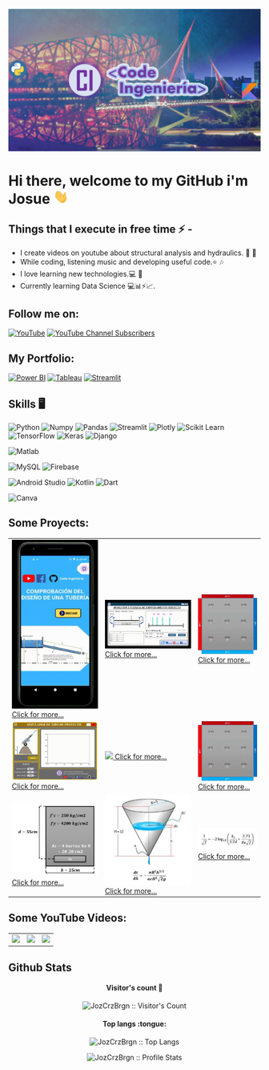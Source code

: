 <!-- PONER UN BANNER CON GIFT-->
<a href="https://www.youtube.com/channel/UCBt557uIeCdXjQ7R_A4NGkw"><img src="/src/BANNER_YT.png"></a>

# Hi there, welcome to my GitHub i'm Josue <img src="/src/wave.gif" width="30px">

## Things that I execute in free time ⚡ -  
  - I create videos on youtube about structural analysis and hydraulics. 🎢 🌉
  - While coding, listening music and developing useful code.⭐️ 🎶
  - I love learning new technologies.💻 📱 
  - Currently learning Data Science 💻📊⚡📈.

## Follow me on:
<!-- Your badges -->
<!-- [![Medium](https://img.shields.io/badge/-@joykishan120-black?style=flat&logo=Medium&logoColor=white)](https://medium.com/@joykishan120) -->
<!-- [![Gmail](https://img.shields.io/badge/-ing.cruzbarragan-c14438?style=flat&logo=Gmail&logoColor=white)](mailto:ing.cruzbarragan@gmail.com) -->
<!-- [![Telegram](https://img.shields.io/badge/-@jozcrzbrgn-blue?style=flat&logo=Telegram&logoColor=white)](https://t.me/jozcrzbrgn) -->
<!-- [![Instagram](https://img.shields.io/badge/-joykishan_sharma-c13584?style=flat&labelColor=c13584&logo=instagram&logoColor=white)](https://www.instagram.com/joykishan_sharma) -->
[![YouTube](https://img.shields.io/badge/YouTube-FF0000?style=for-the-badge&logo=youtube&logoColor=white)](https://youtube.com/channel/UCBt557uIeCdXjQ7R_A4NGkw)
[![YouTube Channel Subscribers](https://img.shields.io/youtube/channel/subscribers/UCBt557uIeCdXjQ7R_A4NGkw?style=social)](https://youtube.com/channel/UCBt557uIeCdXjQ7R_A4NGkw?sub_confirmation=1)

## My Portfolio:
[![Power BI](https://img.shields.io/badge/PowerBI-F2C811?style=for-the-badge&logo=Power%20BI&logoColor=white)](https://www.novypro.com/profile_projects/josueemmanuelcruzbarragan)
[![Tableau](https://img.shields.io/badge/Tableau-E97627?style=for-the-badge&logo=Tableau&logoColor=white)]()
[![Streamlit](https://img.shields.io/badge/Streamlit-FF4B4B?style=for-the-badge&logo=Streamlit&logoColor=white)](https://huggingface.co/JozCrzBrgn)

## Skills 🖥️
<!-- Logos utiles
https://github.com/alexandresanlim/Badges4-README.md-Profile -->
![Python](https://img.shields.io/badge/Python-FFD43B?style=for-the-badge&logo=python&logoColor=blue)
![Numpy](https://img.shields.io/badge/Numpy-777BB4?style=for-the-badge&logo=numpy&logoColor=white)
![Pandas](https://img.shields.io/badge/Pandas-2C2D72?style=for-the-badge&logo=pandas&logoColor=white)
![Streamlit](https://img.shields.io/badge/Streamlit-FF4B4B?style=for-the-badge&logo=Streamlit&logoColor=white)
![Plotly](https://img.shields.io/badge/Plotly-239120?style=for-the-badge&logo=plotly&logoColor=white)
![Scikit Learn](https://img.shields.io/badge/scikit_learn-F7931E?style=for-the-badge&logo=scikit-learn&logoColor=white)
![TensorFlow](https://img.shields.io/badge/TensorFlow-FF6F00?style=for-the-badge&logo=tensorflow&logoColor=white)
![Keras](https://img.shields.io/badge/Keras-FF0000?style=for-the-badge&logo=keras&logoColor=white)
![Django](https://img.shields.io/badge/Django-092E20?style=for-the-badge&logo=django&logoColor=green)

![Matlab](https://img.shields.io/badge/Matlab-FD3A5C?style=for-the-badge&logo=Mathworks&logoColor=white)

![MySQL](https://img.shields.io/badge/MySQL-005C84?style=for-the-badge&logo=mysql&logoColor=white)
![Firebase](https://img.shields.io/badge/firebase-ffca28?style=for-the-badge&logo=firebase&logoColor=black)

![Android Studio](https://img.shields.io/badge/Android_Studio-3DDC84?style=for-the-badge&logo=android-studio&logoColor=white)
![Kotlin](https://img.shields.io/badge/Kotlin-0095D5?&style=for-the-badge&logo=kotlin&logoColor=white)
![Dart](https://img.shields.io/badge/Dart-0175C2?style=for-the-badge&logo=dart&logoColor=white)

![Canva](https://img.shields.io/badge/Canva-%2300C4CC.svg?&style=for-the-badge&logo=Canva&logoColor=white)


## Some Proyects:
<!-- Tabla -->
<table style="width:100%">
	<!--------------->
	<!-- Seccion 1 -->
	<!--------------->
	<tr>
	  <td>
		  <a href="https://github.com/JozCrzBrgn/Proyects/blob/main/App_ComprobacionDisenioTuberias.md">
			  <img src="/src/AppDisenioTuberias.gif">
			  <a href="https://github.com/JozCrzBrgn/Proyects/blob/main/App_ComprobacionDisenioTuberias.md">Click for more...</a>
		  </a>
	  </td>
	  <td>
		  <a href="https://github.com/JozCrzBrgn/Proyects/blob/main/MomentosEmpotramientoPerfecto.md">
			  <img src="/src/MEP.gif">
			  <a href="https://github.com/JozCrzBrgn/Proyects/blob/main/MomentosEmpotramientoPerfecto.md">Click for more...</a>
		  </a>
	  </td>
	  <td> <!-- Columna Tres -->
		  <a href="https://github.com/JozCrzBrgn/EcuacionesDiferencialesParciales/blob/master/EDP%20Elipticas/EDP%20El%C3%ADptica.ipynb">
			  <img src="/src/temperatura.gif">
			  <a href="https://github.com/JozCrzBrgn/EcuacionesDiferencialesParciales/blob/master/EDP%20Elipticas/EDP%20El%C3%ADptica.ipynb">Click for more...</a>
		  </a>
	  </td>
	</tr>
	<!--------------->
	<!-- Seccion 2 -->
	<!--------------->
	<tr>
	  <td>
		  <a href="https://github.com/JozCrzBrgn/SimulacionDeUnProyectil">
			  <img src="/src/proyectil.gif">
			  <a href="https://github.com/JozCrzBrgn/SimulacionDeUnProyectil">Click for more...</a>
		  </a>
	  </td>
	  <td>
		  <a href="https://youtu.be/RFdJw0wjPAc">
			  <img src="http://i3.ytimg.com/vi/OnwEA505COE/maxresdefault.jpg">
			  <a href="https://youtu.be/RFdJw0wjPAc">Click for more...</a>
		  </a>
	  </td>
	  <td> <!-- Columna Tres -->
		  <a href="https://github.com/JozCrzBrgn/EcuacionesDiferencialesParciales/blob/master/EDP%20Elipticas/EDP%20El%C3%ADptica.ipynb">
			  <img src="/src/temperatura.gif">
			  <a href="https://github.com/JozCrzBrgn/EcuacionesDiferencialesParciales/blob/master/EDP%20Elipticas/EDP%20El%C3%ADptica.ipynb">Click for more...</a>
		  </a>
	  </td>	
	</tr>
	<!--------------->
	<!-- Seccion 3 a corregir -->
	<!--------------->
	<tr>
	  <td>
		  <a href="https://github.com/JozCrzBrgn/DeterminacionDeLaResistenciaFlexionDeUnaSeccionRectangular/blob/master/Momento%20a%20Flexi%C3%B3n%20de%20Viga%20Simple.ipynb">
			  <img src="/src/viga.png">
			  <a href="https://github.com/JozCrzBrgn/DeterminacionDeLaResistenciaFlexionDeUnaSeccionRectangular/blob/master/Momento%20a%20Flexi%C3%B3n%20de%20Viga%20Simple.ipynb">Click for more...</a>
		  </a>
	  </td>
	  <td>
		  <a href="https://github.com/JozCrzBrgn/DiferenciacionIntegracionNumerica/blob/master/Diferenciacion/M%C3%A9todo%20de%20Euler/M%C3%A9todo%20de%20Euler.ipynb">
			  <img src="/src/tanque.png">
			  <a href="https://github.com/JozCrzBrgn/DiferenciacionIntegracionNumerica/blob/master/Diferenciacion/M%C3%A9todo%20de%20Euler/M%C3%A9todo%20de%20Euler.ipynb">Click for more...</a>
		  </a>
	  </td>
	  <td> <!-- Columna Tres -->
		  <a href="https://github.com/JozCrzBrgn/ColebrookWhite/blob/master/Colebrook-White.ipynb">
			  <img src="/src/fricc.png">
			  <a href="https://github.com/JozCrzBrgn/ColebrookWhite/blob/master/Colebrook-White.ipynb">Click for more...</a>
		  </a>
	  </td>
	</tr>
</table>

## Some YouTube Videos:
<!-- Tabla -->
<table style="width:100%">
  <!-- Renglon Uno -->
  <tr>
    <!-- Columna Uno -->
    <td>
      <a href="https://www.youtube.com/watch?v=ZJCBINksbjg">
          <img src="http://i3.ytimg.com/vi/ZJCBINksbjg/maxresdefault.jpg">
      </a>
    </td>
    <!-- Columna Dos -->
    <td>
	    <a href="https://youtu.be/RFdJw0wjPAc">
  	    <img src="http://i3.ytimg.com/vi/OnwEA505COE/maxresdefault.jpg">
      </a>
    </td>
    <!-- Columna Tres -->
    <td>
      <a href="https://youtu.be/OtsXkg73J9c">
  		  <img src="http://i3.ytimg.com/vi/OtsXkg73J9c/maxresdefault.jpg">
      </a>
    </td>
  </tr>
</table>

## Github Stats

<h4 align="center">Visitor's count 🙋</h4>

<p align="center"><img src="https://profile-counter.glitch.me/{JozCrzBrgn}/count.svg" alt="JozCrzBrgn :: Visitor's Count" /></p>

<h4 align="center">Top langs :tongue:</h4>

<p align="center"><img src="https://github-readme-stats.vercel.app/api/top-langs/?username=JozCrzBrgn&langs_count=10&theme=tokyonight&layout=compact" alt="JozCrzBrgn :: Top Langs" /></p>

<p align="center"><img src="https://github-readme-stats.vercel.app/api?username=JozCrzBrgn&show_icons=true&title_color=fff&icon_color=79ff97&text_color=9f9f9f&bg_color=151515" alt="JozCrzBrgn :: Profile Stats" /></p>





